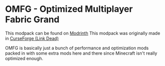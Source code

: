 # OMFG - Optimized Multiplayer Fabric Grand
This modpack can be found on [Modrinth](https://modrinth.com/modpack/omfg)
This modpack was originally made in [CurseForge (Link Dead)](https://legacy.curseforge.com/minecraft/modpacks/omfg-optimized-multiplayer-fabric-grand)

OMFG is basically just a bunch of performance and optimization mods packed in with some extra mods here and there since Minecraft isn't really optimized enough.
